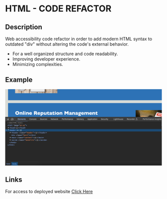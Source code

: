 # HTML - CODE REFACTOR

## Description

Web accessibility code refactor in order to add modern HTML syntax to outdated "div" without altering the code's external behavior. 


- For a well organized structure and code readability.
- Improving developer experience.
- Minimizing complexities.

 


## Example

<img src="./assets/images/Screenshot.png"
     alt="codeRefactor">


 ## Links

For access to deployed website [Click Here](https://parryprogramming.github.io/code_refactor/)
